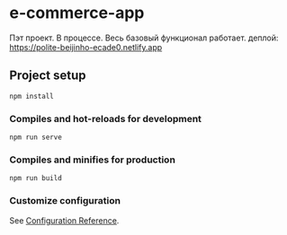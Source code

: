 # e-commerce-app

Пэт проект. В процессе. Весь базовый функционал работает.
деплой: https://polite-beijinho-ecade0.netlify.app

## Project setup
```
npm install
```

### Compiles and hot-reloads for development
```
npm run serve
```

### Compiles and minifies for production
```
npm run build
```

### Customize configuration
See [Configuration Reference](https://cli.vuejs.org/config/).
